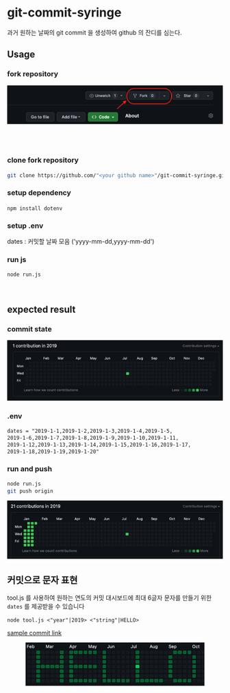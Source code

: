 # git-commit-syringe

과거 원하는 날짜의 git commit 을 생성하여 
github 의 잔디를 심는다.

## Usage

### fork repository
<p align="center">
    <img src="https://github.com/birariro/git-commit-syringe/blob/main/img/doc.png?raw=true"/>
</p>
<br><br>


### clone fork repository

```sh
git clone https://github.com/"<your github name>"/git-commit-syringe.git && cd git-commit-syringe
```

### setup dependency
```npm install dotenv```

### setup .env
dates : 커밋할 날짜 모음 ('yyyy-mm-dd,yyyy-mm-dd')

### run js
```sh
node run.js 
```

<br>

## expected result

### commit state
<p align="center">
    <img src="https://github.com/birariro/git-commit-syringe/blob/main/img/old.png?raw=true"/>
</p>

### .env
```
dates = "2019-1-1,2019-1-2,2019-1-3,2019-1-4,2019-1-5,
2019-1-6,2019-1-7,2019-1-8,2019-1-9,2019-1-10,2019-1-11,
2019-1-12,2019-1-13,2019-1-14,2019-1-15,2019-1-16,2019-1-17,
2019-1-18,2019-1-19,2019-1-20"
```

### run and push
```sh
node run.js
git push origin
```

<p align="center">
    <img src="https://github.com/birariro/git-commit-syringe/blob/main/img/new.png?raw=true"/>
</p>


## 커밋으로 문자 표현

tool.js 를 사용하여
원하는 연도의 커밋 대시보드에 최대 6글자 문자를 만들기 위한 ```dates``` 를 제공받을 수 있습니다
```
node tool.js <"year"|2019> <"string"|HELLO>
```

[sample commit link](https://github.com/birariro/git-commit-syringe-sample)
<p align="center">
    <img src="https://github.com/birariro/git-commit-syringe/blob/main/img/result.png?raw=true"/>
</p>

